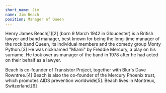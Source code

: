 ```yaml
---
short_name: Jim
name: Jim Beach
position: Manager of Queen
---
```

Henry James Beach[1][2] (born 9 March 1942 in Gloucester) is a British lawyer and band manager, best known for being the long-time manager of the rock band Queen, its individual members and the comedy group Monty Python.[3] He was nicknamed "Miami" by Freddie Mercury, a play on his surname. He took over as manager of the band in 1978 after he had acted on their behalf as a lawyer.

Beach is co-founder of Transistor Project, together with Blur's Dave Rowntree.[4] Beach is also the co-founder of the Mercury Phoenix trust, which promotes AIDS prevention worldwide[5]. Beach lives in Montreux, Switzerland.[6]
